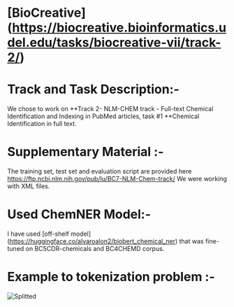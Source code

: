 # [BioCreative] (https://biocreative.bioinformatics.udel.edu/tasks/biocreative-vii/track-2/)

# Track and Task Description:-
We chose to work on  **Track 2- NLM-CHEM track - Full-text Chemical Identification and Indexing in PubMed articles, task #1 **Chemical Identification in full text.

# Supplementary Material :- 

The training set, test set and evaluation script are provided here https://ftp.ncbi.nlm.nih.gov/pub/lu/BC7-NLM-Chem-track/ 
We were working with XML files. 

# Used ChemNER Model:-
I have used [off-shelf model] (https://huggingface.co/alvaroalon2/biobert_chemical_ner) that was fine-tuned on BC5CDR-chemicals and BC4CHEMD corpus.

# Example to tokenization problem :-

![Splitted](https://github.com/GhadeerMobasher/BioCreative/blob/master/image_2021_08_18T08_35_16_742Z.png)
